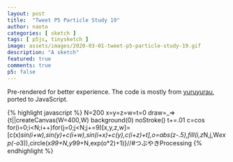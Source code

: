 ```yaml
---
layout: post
title:  "Tweet P5 Particle Study 19"
author: naoto
categories: [ sketch ]
tags: [ p5js, tinysketch ]
image: assets/images/2020-03-01-tweet-p5-particle-study-19.gif
description: "A sketch"
featured: true
comments: true
p5: false
---
```


Pre-rendered for better experience. The code is mostly from [yuruyurau](https://twitter.com/yuruyurau), ported to JavaScript.

{% highlight javascript %}
N=200
x=y=z=w=t=0
draw=_=>{t||createCanvas(W=400,W)
background(0)
noStroke()
t+=.01
c=cos
for(i=0;i<N;i++)for(j=0;j<N;j+=9)[x,y,z,w]=[c(x)*sin(i+w),sin(y)+c(i+w),sin(i+x)+c(y),c(i+z)+t],o=abs(z-.5),fill(i,z*N,j,W*exp(-o*3)),circle(x*99+N,y*99+N,exp(o*2)+1)}//#つぶやきProcessing
{% endhighlight %}
